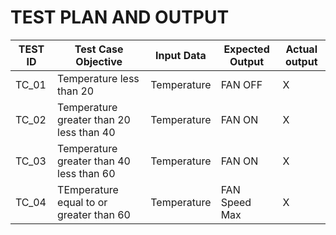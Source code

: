 # TEST PLAN AND OUTPUT

| TEST ID | Test Case Objective | Input Data  | Expected Output |Actual output| 
| ----- | ----- | ------- | ------- | ------ | 
|TC_01| Temperature less than 20| Temperature | FAN OFF | X |
|TC_02| Temperature greater than 20 less than 40 | Temperature | FAN ON | X |
|TC_03| Temperature greater than 40 less than 60 | Temperature |FAN ON | X |
|TC_04| TEmperature equal to or greater than 60 | Temperature | FAN Speed Max | X |
